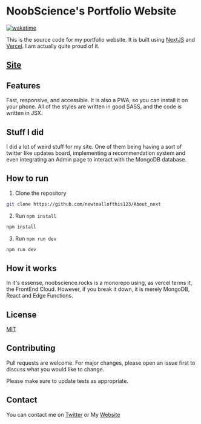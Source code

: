 # NoobScience's Portfolio Website

[![wakatime](https://wakatime.com/badge/user/7bd238cb-c7ea-4e56-abe2-0b6ae36ff252/project/0e2bc200-c95f-4120-9a58-85adc69b5bdb.svg)](https://wakatime.com/badge/user/7bd238cb-c7ea-4e56-abe2-0b6ae36ff252/project/0e2bc200-c95f-4120-9a58-85adc69b5bdb)

This is the source code for my portfolio website. It is built using [NextJS](https://nextjs.org/) and
[Vercel](https://vercel.com/).
I am actually quite proud of it.

## [Site](https://noobscience.rocks)

## Features

Fast, responsive, and accessible. It is also a PWA, so you can install it on your phone.
All of the styles are written in good SASS, and the code is written in JSX.

## Stuff I did

I did a lot of weird stuff for my site.
One of them being having a sort of twitter like updates board, implementing a recommendation system and even integrating an Admin page to interact with the MongoDB database.

## How to run

1. Clone the repository

```bash
git clone https://github.com/newtoallofthis123/About_next
```

2. Run `npm install`

```bash
npm install
```

3. Run `npm run dev`

```bash
npm run dev
```

## How it works
In it's essense, noobscience.rocks is a monorepo using, as vercel terms it, the FrontEnd Cloud. However, if you break it down, it is merely MongoDB, React and Edge Functions.

## License

[MIT](https://choosealicense.com/licenses/mit/)

## Contributing

Pull requests are welcome. For major changes, please open an issue first to discuss what you would like to change.

Please make sure to update tests as appropriate.

## Contact

You can contact me on [Twitter](https://twitter.com/NoobScience1) or My [Website](https://new.noobscience.rocks)

